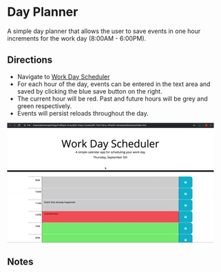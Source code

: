 # Day Planner

A simple day planner that allows the user to save events in one hour increments for the work day (8:00AM - 6:00PM).


## Directions

*  Navigate to [Work Day Scheduler](https://wilmararturo.github.com/day-planner )
*  For each hour of the day, events can be entered in the text area and saved by clicking the blue save button on the right.
*  The current hour will be red.  Past and future hours will be grey and green respectively.
*  Events will persist reloads throughout the day.


![day planner demo](./assets/05-third-party-apis-homework-demo.gif)

## Notes 


